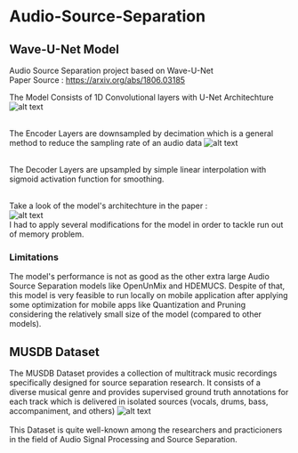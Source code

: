 # Audio-Source-Separation
## Wave-U-Net Model
Audio Source Separation project based on Wave-U-Net <br>
Paper Source : https://arxiv.org/abs/1806.03185

The Model Consists of 1D Convolutional layers with U-Net Architechture
![alt text](https://raw.githubusercontent.com/f90/Wave-U-Net/master/waveunet.png)
<br><br>

The Encoder Layers are downsampled by decimation which is a general method to reduce
the sampling rate of an audio data
![alt text](https://pic2.zhimg.com/v2-6e2e1895e07e0d5137cce9b92acd84d1_b.jpg)
<br><br>

The Decoder Layers are upsampled by simple linear interpolation with sigmoid activation function for smoothing.
<br><br>

Take a look of the model's architechture in the paper : <br>
![alt text](https://d3i71xaburhd42.cloudfront.net/cd6e8386c720d929ba46f1665617645f0291d415/3-Table1-1.png)
<br>
I had to apply several modifications for the model in order to tackle run out of memory problem.

### Limitations
The model's performance is not as good as the other extra large Audio Source Separation models like OpenUnMix and HDEMUCS. Despite of that, this model is very feasible to run locally on mobile application after applying some optimization for mobile apps like Quantization and Pruning considering the relatively small size of the model (compared to other models).

## MUSDB Dataset
The MUSDB Dataset provides a collection of multitrack music recordings specifically designed for source separation research. It consists of a diverse musical genre and provides supervised ground truth annotations for each track which is delivered in isolated sources (vocals, drums, bass, accompaniment, and others)
![alt text](https://production-media.paperswithcode.com/datasets/MUSDB18-0000001318-9d271f30_97DoYJE.jpg)
<br><br>
This Dataset is quite well-known among the researchers and practicioners in the field of Audio Signal Processing and Source Separation.